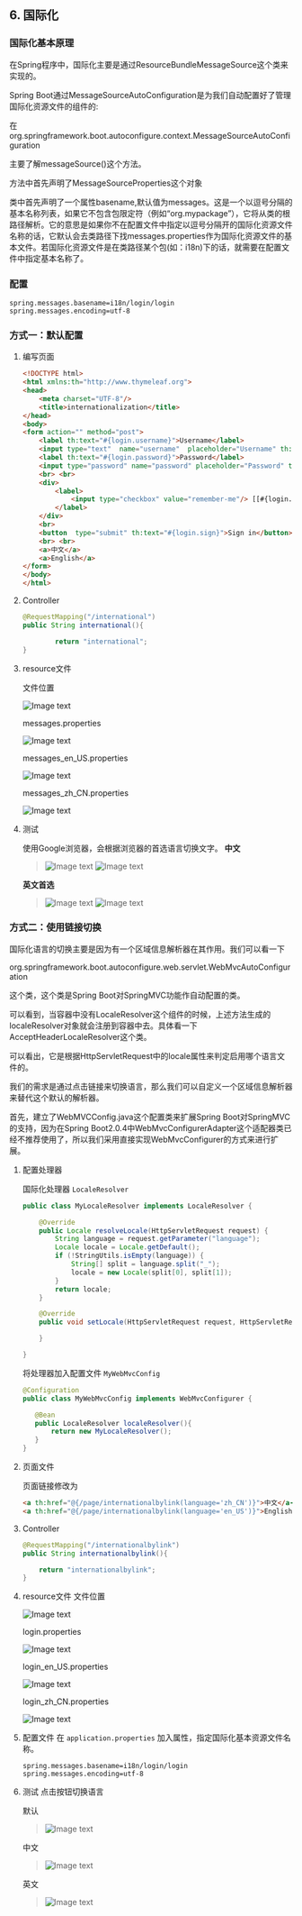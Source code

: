 ## 6. 国际化

### 国际化基本原理 ###

在Spring程序中，国际化主要是通过ResourceBundleMessageSource这个类来实现的。

Spring Boot通过MessageSourceAutoConfiguration是为我们自动配置好了管理国际化资源文件的组件的:

在org.springframework.boot.autoconfigure.context.MessageSourceAutoConfiguration

主要了解messageSource()这个方法。

方法中首先声明了MessageSourceProperties这个对象

类中首先声明了一个属性basename,默认值为messages。这是一个以逗号分隔的基本名称列表，如果它不包含包限定符（例如“org.mypackage”），它将从类的根路径解析。它的意思是如果你不在配置文件中指定以逗号分隔开的国际化资源文件名称的话，它默认会去类路径下找messages.properties作为国际化资源文件的基本文件。若国际化资源文件是在类路径某个包(如：i18n)下的话，就需要在配置文件中指定基本名称了。

### 配置 ###
```
spring.messages.basename=i18n/login/login
spring.messages.encoding=utf-8
```

### 方式一：默认配置 ###

1. 编写页面
    ```html
    <!DOCTYPE html>
    <html xmlns:th="http://www.thymeleaf.org">
    <head>
        <meta charset="UTF-8"/>
        <title>internationalization</title>
    </head>
    <body>
    <form action="" method="post">
        <label th:text="#{login.username}">Username</label>
        <input type="text"  name="username"  placeholder="Username" th:placeholder="#{login.username}">
        <label th:text="#{login.password}">Password</label>
        <input type="password" name="password" placeholder="Password" th:placeholder="#{login.password}">
        <br> <br>
        <div>
            <label>
                <input type="checkbox" value="remember-me"/> [[#{login.remmber}]]
            </label>
        </div>
        <br>
        <button  type="submit" th:text="#{login.sign}">Sign in</button>
        <br> <br>
        <a>中文</a>
        <a>English</a>
    </form>
    </body>
    </html>
    ```

2. Controller
    ```java
    @RequestMapping("/international")
    public String international(){

            return "international";
    }
    ```

3. resource文件

    文件位置

    ![Image text](https://raw.githubusercontent.com/SanTeamo/note/master/picture/java/springboot/006/messages.jpg)

    messages.properties

    ![Image text](https://raw.githubusercontent.com/SanTeamo/note/master/picture/java/springboot/006/messages_.jpg)

    messages_en_US.properties

    ![Image text](https://raw.githubusercontent.com/SanTeamo/note/master/picture/java/springboot/006/messages_us.jpg)

    messages_zh_CN.properties

    ![Image text](https://raw.githubusercontent.com/SanTeamo/note/master/picture/java/springboot/006/messages_cn.jpg)

4. 测试

    使用Google浏览器，会根据浏览器的首选语言切换文字。
    **中文**
    > ![Image text](https://raw.githubusercontent.com/SanTeamo/note/master/picture/java/springboot/006/chromesetting_cn.jpg)
    > ![Image text](https://raw.githubusercontent.com/SanTeamo/note/master/picture/java/springboot/006/result1_cn.jpg)

    **英文首选**
    > ![Image text](https://raw.githubusercontent.com/SanTeamo/note/master/picture/java/springboot/006/chromesetting_us.jpg)
    > ![Image text](https://raw.githubusercontent.com/SanTeamo/note/master/picture/java/springboot/006/result1_us.jpg)

### 方式二：使用链接切换 ###

国际化语言的切换主要是因为有一个区域信息解析器在其作用。我们可以看一下

org.springframework.boot.autoconfigure.web.servlet.WebMvcAutoConfiguration

这个类，这个类是Spring Boot对SpringMVC功能作自动配置的类。

可以看到，当容器中没有LocaleResolver这个组件的时候，上述方法生成的localeResolver对象就会注册到容器中去。具体看一下AcceptHeaderLocaleResolver这个类。

可以看出，它是根据HttpServletRequest中的locale属性来判定启用哪个语言文件的。

我们的需求是通过点击链接来切换语言，那么我们可以自定义一个区域信息解析器来替代这个默认的解析器。

首先，建立了WebMVCConfig.java这个配置类来扩展Spring Boot对SpringMVC的支持，因为在Spring Boot2.0.4中WebMvcConfigurerAdapter这个适配器类已经不推荐使用了，所以我们采用直接实现WebMvcConfigurer的方式来进行扩展。
1. 配置处理器

    国际化处理器 `LocaleResolver` 

    ```java
    public class MyLocaleResolver implements LocaleResolver {
    
        @Override
        public Locale resolveLocale(HttpServletRequest request) {
            String language = request.getParameter("language");
            Locale locale = Locale.getDefault();
            if (!StringUtils.isEmpty(language)) {
                String[] split = language.split("_");
                locale = new Locale(split[0], split[1]);
            }
            return locale;
        }
    
        @Override
        public void setLocale(HttpServletRequest request, HttpServletResponse response, Locale locale) {
    
        }
    
    }
    ```
    将处理器加入配置文件 `MyWebMvcConfig`
    ```java
    @Configuration
    public class MyWebMvcConfig implements WebMvcConfigurer {
    
       @Bean
       public LocaleResolver localeResolver(){
           return new MyLocaleResolver();
       }
    }
    ```
2. 页面文件

    页面链接修改为
    ```html
    <a th:href="@{/page/internationalbylink(language='zh_CN')}">中文</a-->
    <a th:href="@{/page/internationalbylink(language='en_US')}">English</a>
    ```
3. Controller
    ```java
    @RequestMapping("/internationalbylink")
    public String internationalbylink(){
    
        return "internationalbylink";
    }
    ```
4. resource文件
    文件位置

    ![Image text](https://raw.githubusercontent.com/SanTeamo/note/master/picture/java/springboot/006/resource.jpg)
    
    login.properties
    
    ![Image text](https://raw.githubusercontent.com/SanTeamo/note/master/picture/java/springboot/006/resource_.jpg)
    
    login_en_US.properties
    
    ![Image text](https://raw.githubusercontent.com/SanTeamo/note/master/picture/java/springboot/006/resource_us.jpg)
    
    login_zh_CN.properties
    
    ![Image text](https://raw.githubusercontent.com/SanTeamo/note/master/picture/java/springboot/006/resource_cn.jpg)

5. 配置文件
    在 `application.properties` 加入属性，指定国际化基本资源文件名称。
    ```
    spring.messages.basename=i18n/login/login
    spring.messages.encoding=utf-8
    ```
6. 测试
    点击按钮切换语言

    默认
    > ![Image text](https://raw.githubusercontent.com/SanTeamo/note/master/picture/java/springboot/006/result2_default.jpg)
    
    中文
    > ![Image text](https://raw.githubusercontent.com/SanTeamo/note/master/picture/java/springboot/006/result2_cn.jpg)
    
    英文
    > ![Image text](https://raw.githubusercontent.com/SanTeamo/note/master/picture/java/springboot/006/result2_us.jpg)